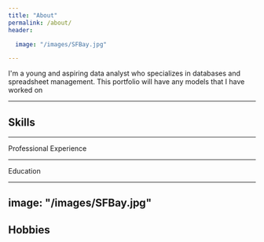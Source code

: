 ```yaml
---
title: "About"
permalink: /about/
header:

  image: "/images/SFBay.jpg"

---
```

I'm a young and aspiring data analyst who specializes in databases and spreadsheet management.
This portfolio will have any models that I have worked on


---

Skills
---

---

Professional Experience




---

Education


---
image: "/images/SFBay.jpg"
---


Hobbies
---
